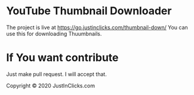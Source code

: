 # YouTube Thumbnail Downloader

The project is live at https://go.justinclicks.com/thumbnail-down/
You can use this for downloading Thuumbnails.

# If You want contribute

Just make pull request. I will accept that.


Copyright &copy; 2020 JustInClicks.com
